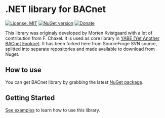 # .NET library for BACnet

[![License: MIT](https://img.shields.io/badge/License-MIT-yellow.svg)](https://raw.githubusercontent.com/ela-compil/BACnet/master/MIT_license.txt)
[![NuGet version](https://badge.fury.io/nu/bacnet.svg)](https://www.nuget.org/packages/BACnet)
[![Donate](https://img.shields.io/badge/%24-donate-ff00ff.svg)](https://www.paypal.me/JakubBartkowiak)

This library was originaly developed by Morten Kvistgaard with a lot of contribution from F. Chaxel. It is used as core library in [YABE (Yet Another BACnet Explore)](https://sourceforge.net/projects/yetanotherbacnetexplorer/). It has been forked here from SourceForge SVN source, splitted into separate repositories and made available to download from Nuget.

## How to use

You can get BACnet library by grabbing the latest [NuGet package](https://www.nuget.org/packages/BACnet).

## Getting Started

[See examples](https://github.com/ela-compil/BACnet.Examples) to learn how to use this library.
